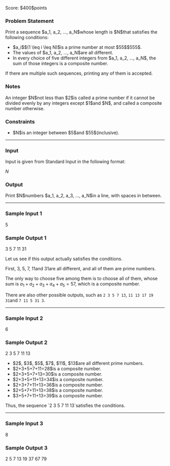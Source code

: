 
<div>

<span>

<span>

<p>
Score: $400$points
</p>

<div>

<section>

### **Problem Statement**

<p>
Print a sequence $a_1, a_2, ..., a_N$whose length is $N$that satisfies the following conditions:
</p>

<ul>

<li>
$a_i$$(1 \leq i \leq N)$is a prime number at most $55$$555$.
</li>

<li>
The values of $a_1, a_2, ..., a_N$are all different.
</li>

<li>
In every choice of five different integers from $a_1, a_2, ..., a_N$, the sum of those integers is a composite number.
</li>

</ul>

<p>
If there are multiple such sequences, printing any of them is accepted.
</p>

</section>

</div>

<div>

<section>

### **Notes**

<p>
An integer $N$not less than $2$is called a prime number if it cannot be divided evenly by any integers except $1$and $N$, and called a composite number otherwise.
</p>

</section>

</div>

<div>

<section>

### **Constraints**

<ul>

<li>
$N$is an integer between $5$and $55$(inclusive).
</li>

</ul>

</section>

</div>

---

<div>

<div>

<section>

### **Input**

<p>
Input is given from Standard Input in the following format:
</p>

<div>

$N$
</div>

</section>

</div>

<div>

<section>

### **Output**

<p>
Print $N$numbers $a_1, a_2, a_3, ..., a_N$in a line, with spaces in between.
</p>

</section>

</div>

</div>

---

<div>

<section>

### **Sample Input 1**

<div>

5

</div>

</section>

</div>

<div>

<section>

### **Sample Output 1**

<div>

3 5 7 11 31

</div>

<p>
Let us see if this output actually satisfies the conditions.

First, $3$, $5$, $7$, $11$and $31$are all different, and all of them are prime numbers.

The only way to choose five among them is to choose all of them, whose sum is $a_1+a_2+a_3+a_4+a_5=57$, which is a composite number.

There are also other possible outputs, such as `2 3 5 7 13`, `11 13 17 19 31`and `7 11 5 31 3`.  
</p>

</section>

</div>

---

<div>

<section>

### **Sample Input 2**

<div>

6

</div>

</section>

</div>

<div>

<section>

### **Sample Output 2**

<div>

2 3 5 7 11 13

</div>

<ul>

<li>
$2$, $3$, $5$, $7$, $11$, $13$are all different prime numbers.
</li>

<li>
$2+3+5+7+11=28$is a composite number.
</li>

<li>
$2+3+5+7+13=30$is a composite number.
</li>

<li>
$2+3+5+11+13=34$is a composite number.
</li>

<li>
$2+3+7+11+13=36$is a composite number.
</li>

<li>
$2+5+7+11+13=38$is a composite number.
</li>

<li>
$3+5+7+11+13=39$is a composite number.
</li>

</ul>

<p>
Thus, the sequence `2 3 5 7 11 13`satisfies the conditions.  
</p>

</section>

</div>

---

<div>

<section>

### **Sample Input 3**

<div>

8

</div>

</section>

</div>

<div>

<section>

### **Sample Output 3**

<div>

2 5 7 13 19 37 67 79

</div>

</section>

</div>

</span>

</span>

</div>
